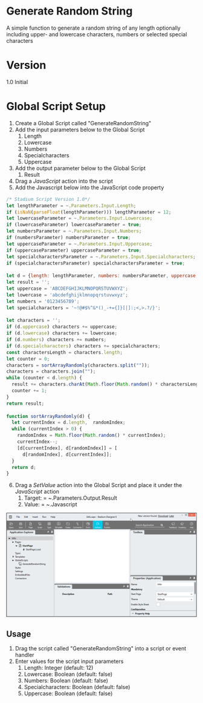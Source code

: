 # Generate Random String

A simple function to generate a random string of any length optionally including upper- and lowercase characters, numbers or selected special characters

# Version 

1.0 Initial

# Global Script Setup
1. Create a Global Script called "GenerateRandomString"
2. Add the input parameters below to the Global Script
   1. Length
   2. Lowercase
   3. Numbers
   4. Specialcharacters
   5. Uppercase
3. Add the output parameter below to the Global Script
   1. Result
4. Drag a *JavaScript* action into the script
5. Add the Javascript below into the JavaScript code property
```javascript
/* Stadium Script Version 1.0*/
let lengthParameter = ~.Parameters.Input.Length;
if (isNaN(parseFloat(lengthParameter))) lengthParameter = 12;
let lowercaseParameter = ~.Parameters.Input.Lowercase;
if (lowercaseParameter) lowercaseParameter = true;
let numbersParameter = ~.Parameters.Input.Numbers;
if (numbersParameter) numbersParameter = true;
let uppercaseParameter = ~.Parameters.Input.Uppercase;
if (uppercaseParameter) uppercaseParameter = true;
let specialcharactersParameter = ~.Parameters.Input.Specialcharacters;
if (specialcharactersParameter) specialcharactersParameter = true;

let d = {length: lengthParameter, numbers: numbersParameter, uppercase: uppercaseParameter, lowercase: lowercaseParameter, specialcharacters: specialcharactersParameter};
let result = '';
let uppercase = 'ABCDEFGHIJKLMNOPQRSTUVWXYZ';
let lowercase = 'abcdefghijklmnopqrstuvwxyz';
let numbers = '0123456789';
let specialcharacters = '~!@#$%^&*()_-+={]}[|]:;<,>.?/}';

let characters = '';
if (d.uppercase) characters += uppercase;
if (d.lowercase) characters += lowercase;
if (d.numbers) characters += numbers;
if (d.specialcharacters) characters += specialcharacters;
const charactersLength = characters.length;
let counter = 0;
characters = sortArrayRandomly(characters.split(""));
characters = characters.join("");
while (counter < d.length) {
  result += characters.charAt(Math.floor(Math.random() * charactersLength));
  counter += 1;
}
return result;

function sortArrayRandomly(d) {
  let currentIndex = d.length,  randomIndex;
  while (currentIndex > 0) {
    randomIndex = Math.floor(Math.random() * currentIndex);
    currentIndex--;
    [d[currentIndex], d[randomIndex]] = [
      d[randomIndex], d[currentIndex]];
  }
  return d;
}
```
6. Drag a *SetValue* action into the Global Script and place it under the *JavaScript* action
   1. Target: = ~.Parameters.Output.Result
   2. Value: = ~.Javascript

![](images/Parameters.gif)

## Usage
1. Drag the script called "GenerateRandomString" into a script or event handler
2. Enter values for the script input parameters
   1. Length: Integer (default: 12)
   2. Lowercase: Boolean (default: false)
   3. Numbers: Boolean (default: false)
   4. Specialcharacters: Boolean (default: false)
   5. Uppercase: Boolean (default: false)
